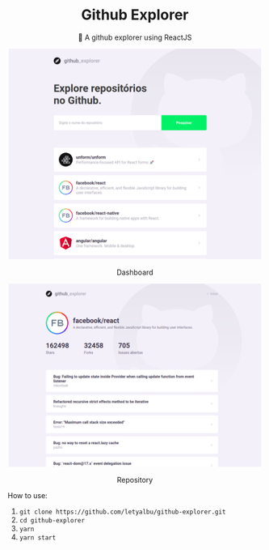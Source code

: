 <h1 align="center">Github Explorer</h1>
<p align="center">🚀 A github explorer using ReactJS</p>

<div align="center">
  <img src="/img_readme/Dashboard.png" alt="Dashboard" width=500/>
  <p>Dashboard</p>
  <img src="/img_readme/Repository.png" alt="Repository" width=500/>
  <p>Repository</p>
</div>

How to use:
1. `git clone https://github.com/letyalbu/github-explorer.git`
2. `cd github-explorer`
3. `yarn`
4. `yarn start`
